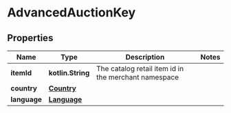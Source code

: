 
# AdvancedAuctionKey

## Properties
| Name | Type | Description | Notes |
| ------------ | ------------- | ------------- | ------------- |
| **itemId** | **kotlin.String** | The catalog retail item id in the merchant namespace |  |
| **country** | [**Country**](Country.md) |  |  |
| **language** | [**Language**](Language.md) |  |  |



